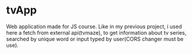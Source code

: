 # tvApp
Web application made for JS course. Like in my previous project, i used here a fetch from external api(tvmaze), to get information about tv series, searched by unique word or input typed by user(CORS changer must be use).
